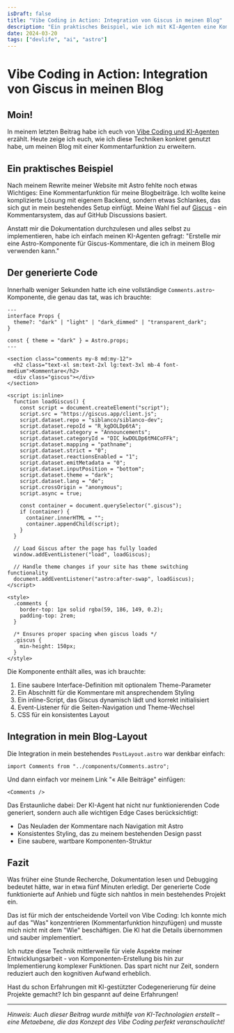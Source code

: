 ```yaml
---
isDraft: false
title: "Vibe Coding in Action: Integration von Giscus in meinen Blog"
description: "Ein praktisches Beispiel, wie ich mit KI-Agenten eine Kommentarfunktion für meinen Blog implementiert habe - ohne eine Zeile Code selbst zu schreiben."
date: 2024-03-20
tags: ["devlife", "ai", "astro"]
---
```


# Vibe Coding in Action: Integration von Giscus in meinen Blog

## Moin!

In meinem letzten Beitrag habe ich euch von [Vibe Coding und KI-Agenten](https://siblanco.dev/blog/vibe-coding) erzählt. Heute zeige ich euch, wie ich diese Techniken konkret genutzt habe, um meinen Blog mit einer Kommentarfunktion zu erweitern.

## Ein praktisches Beispiel

Nach meinem Rewrite meiner Website mit Astro fehlte noch etwas Wichtiges: Eine Kommentarfunktion für meine Blogbeiträge. Ich wollte keine komplizierte Lösung mit eigenem Backend, sondern etwas Schlankes, das sich gut in mein bestehendes Setup einfügt. Meine Wahl fiel auf [Giscus](https://giscus.app) - ein Kommentarsystem, das auf GitHub Discussions basiert.

Anstatt mir die Dokumentation durchzulesen und alles selbst zu implementieren, habe ich einfach meinen KI-Agenten gefragt: "Erstelle mir eine Astro-Komponente für Giscus-Kommentare, die ich in meinem Blog verwenden kann."

## Der generierte Code

Innerhalb weniger Sekunden hatte ich eine vollständige `Comments.astro`-Komponente, die genau das tat, was ich brauchte:

```astro
---
interface Props {
  theme?: "dark" | "light" | "dark_dimmed" | "transparent_dark";
}

const { theme = "dark" } = Astro.props;
---

<section class="comments my-8 md:my-12">
  <h2 class="text-xl sm:text-2xl lg:text-3xl mb-4 font-medium">Kommentare</h2>
  <div class="giscus"></div>
</section>

<script is:inline>
  function loadGiscus() {
    const script = document.createElement("script");
    script.src = "https://giscus.app/client.js";
    script.dataset.repo = "siblanco/siblanco-dev";
    script.dataset.repoId = "R_kgDOLDp6tA";
    script.dataset.category = "Announcements";
    script.dataset.categoryId = "DIC_kwDOLDp6tM4CoFFk";
    script.dataset.mapping = "pathname";
    script.dataset.strict = "0";
    script.dataset.reactionsEnabled = "1";
    script.dataset.emitMetadata = "0";
    script.dataset.inputPosition = "bottom";
    script.dataset.theme = "dark";
    script.dataset.lang = "de";
    script.crossOrigin = "anonymous";
    script.async = true;

    const container = document.querySelector(".giscus");
    if (container) {
      container.innerHTML = "";
      container.appendChild(script);
    }
  }

  // Load Giscus after the page has fully loaded
  window.addEventListener("load", loadGiscus);

  // Handle theme changes if your site has theme switching functionality
  document.addEventListener("astro:after-swap", loadGiscus);
</script>

<style>
  .comments {
    border-top: 1px solid rgba(59, 186, 149, 0.2);
    padding-top: 2rem;
  }

  /* Ensures proper spacing when giscus loads */
  .giscus {
    min-height: 150px;
  }
</style>
```

Die Komponente enthält alles, was ich brauchte:

1. Eine saubere Interface-Definition mit optionalem Theme-Parameter
2. Ein Abschnitt für die Kommentare mit ansprechendem Styling
3. Ein inline-Script, das Giscus dynamisch lädt und korrekt initialisiert
4. Event-Listener für die Seiten-Navigation und Theme-Wechsel
5. CSS für ein konsistentes Layout

## Integration in mein Blog-Layout

Die Integration in mein bestehendes `PostLayout.astro` war denkbar einfach:

```astro
import Comments from "../components/Comments.astro";
```

Und dann einfach vor meinem Link "« Alle Beiträge" einfügen:

```astro
<Comments />
```

Das Erstaunliche dabei: Der KI-Agent hat nicht nur funktionierenden Code generiert, sondern auch alle wichtigen Edge Cases berücksichtigt:

- Das Neuladen der Kommentare nach Navigation mit Astro
- Konsistentes Styling, das zu meinem bestehenden Design passt
- Eine saubere, wartbare Komponenten-Struktur

## Fazit

Was früher eine Stunde Recherche, Dokumentation lesen und Debugging bedeutet hätte, war in etwa fünf Minuten erledigt. Der generierte Code funktionierte auf Anhieb und fügte sich nahtlos in mein bestehendes Projekt ein.

Das ist für mich der entscheidende Vorteil von Vibe Coding: Ich konnte mich auf das "Was" konzentrieren (Kommentarfunktion hinzufügen) und musste mich nicht mit dem "Wie" beschäftigen. Die KI hat die Details übernommen und sauber implementiert.

Ich nutze diese Technik mittlerweile für viele Aspekte meiner Entwicklungsarbeit - von Komponenten-Erstellung bis hin zur Implementierung komplexer Funktionen. Das spart nicht nur Zeit, sondern reduziert auch den kognitiven Aufwand erheblich.

Hast du schon Erfahrungen mit KI-gestützter Codegenerierung für deine Projekte gemacht? Ich bin gespannt auf deine Erfahrungen!

---

_Hinweis: Auch dieser Beitrag wurde mithilfe von KI-Technologien erstellt – eine Metaebene, die das Konzept des Vibe Coding perfekt veranschaulicht!_
